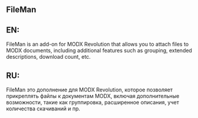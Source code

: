 ## FileMan

EN:
-------------------------------------------------------------------------------
FileMan is an add-on for MODX Revolution that allows you to attach files to MODX documents, including additional features such as grouping, extended descriptions, download count, etc.

RU:
-------------------------------------------------------------------------------
FileMan это дополнение для MODX Revolution, которое позволяет прикреплять файлы к документам MODX, включая дополнительные возможности, такие как группировка, расширенное описания, учет количества скачиваний и пр.

